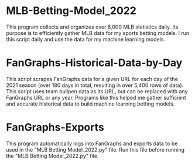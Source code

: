 # MLB-Betting-Model_2022
This program collects and organizes over 6,000 MLB statistics daily. Its purpose is to efficiently gather MLB data for my sports betting models. I run this script daily and use the data for my machine learning models.

# FanGraphs-Historical-Data-by-Day
This script scrapes FanGraphs data for a given URL for each day of the 2021 season (over 180 days in total, resulting in over 5,400 rows of data). This script uses team bullpen data as its URL, but can be replaced with any FanGraphs URL or any year. Programs like this helped me gather sufficient and accurate historical data to build machine learning betting models.

# FanGraphs-Exports
This program automatically logs into FanGraphs and exports data to be used in the "MLB Betting Model_2022.py" file. Run this file before running the "MLB Betting Model_2022.py" file. 
